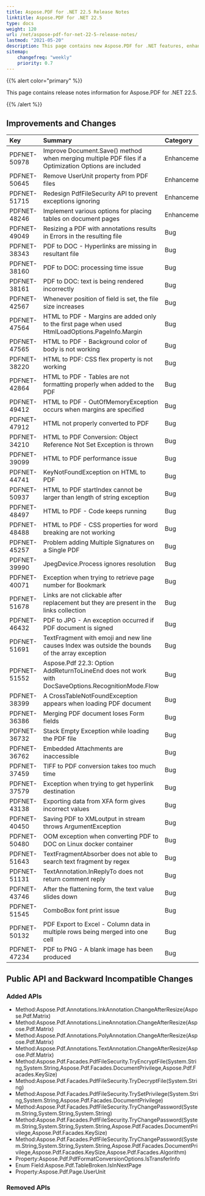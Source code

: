 ```yaml
---
title: Aspose.PDF for .NET 22.5 Release Notes
linktitle: Aspose.PDF for .NET 22.5
type: docs
weight: 120
url: /net/aspose-pdf-for-net-22-5-release-notes/
lastmod: "2021-05-20"
description: This page contains new Aspose.PDF for .NET features, enhancement, and bug fixes in 2022, version 22.5.
sitemap:
    changefreq: "weekly"
    priority: 0.7
---
```


{{% alert color="primary" %}}

This page contains release notes information for Aspose.PDF for .NET 22.5.

{{% /alert %}}

## Improvements and Changes

|**Key**|**Summary**|**Category**|
| :- | :- | :- |
|PDFNET-50978|Improve Document.Save() method when merging multiple PDF files if a Optimization Options are included|Enhancement|
|PDFNET-50645|Remove UserUnit property from PDF files|Enhancement|
|PDFNET-51715|Redesign PdfFileSecurity API to prevent exceptions ignoring|Enhancement|
|PDFNET-48246|Implement various options for placing tables on document pages|Enhancement|
|PDFNET-49049|Resizing a PDF with annotations results in Errors in the resulting file|Bug|
|PDFNET-38343|PDF to DOC - Hyperlinks are missing in resultant file|Bug|
|PDFNET-38160|PDF to DOC: processing time issue|Bug|
|PDFNET-38161|PDF to DOC: text is being rendered incorrectly|Bug|
|PDFNET-42567|Whenever position of field is set, the file size increases|Bug|
|PDFNET-47564|HTML to PDF - Margins are added only to the first page when used HtmlLoadOptions.PageInfo.Margin|Bug|
|PDFNET-47565|HTML to PDF - Background color of body is not working|Bug|
|PDFNET-38220|HTML to PDF: CSS flex property is not working|Bug|
|PDFNET-42864|HTML to PDF - Tables are not formatting properly when added to the PDF|Bug|
|PDFNET-49412|HTML to PDF - OutOfMemoryException occurs when margins are specified|Bug|
|PDFNET-47912|HTML not properly converted to PDF|Bug|
|PDFNET-34210|HTML to PDF Conversion: Object Reference Not Set Exception is thrown|Bug|
|PDFNET-39099|HTML to PDF performance issue|Bug|
|PDFNET-44741|KeyNotFoundException on HTML to PDF|Bug|
|PDFNET-50937|HTML to PDF startIndex cannot be larger than length of string exception|Bug|
|PDFNET-48497|HTML to PDF - Code keeps running|Bug|
|PDFNET-48488|HTML to PDF - CSS properties for word breaking are not working|Bug|
|PDFNET-45257|Problem adding Multiple Signatures on a Single PDF|Bug|
|PDFNET-39990|JpegDevice.Process ignores resolution|Bug|
|PDFNET-40071|Exception when trying to retrieve page number for Bookmark|Bug|
|PDFNET-51678|Links are not clickable after replacement but they are present in the links collection|Bug|
|PDFNET-46432|PDF to JPG - An exception occurred if PDF document is signed|Bug|
|PDFNET-51691|TextFragment with emoji and new line causes Index was outside the bounds of the array exception|Bug|
|PDFNET-51552|Aspose.Pdf 22.3: Option AddReturnToLineEnd does not work with DocSaveOptions.RecognitionMode.Flow|Bug|
|PDFNET-38399|A CrossTableNotFoundException appears when loading PDF document|Bug|
|PDFNET-36386|Merging PDF document loses Form fields|Bug|
|PDFNET-36732|Stack Empty Exception while loading the PDF file|Bug|
|PDFNET-36762|Embedded Attachments are inaccessible|Bug|
|PDFNET-37459|TIFF to PDF conversion takes too much time|Bug|
|PDFNET-37579|Exception when trying to get hyperlink destination|Bug|
|PDFNET-43138|Exporting data from XFA form gives incorrect values|Bug|
|PDFNET-40450|Saving PDF to XMLoutput in stream throws ArgumentException|Bug|
|PDFNET-50480|OOM exception when converting PDF to DOC on Linux docker container|Bug|
|PDFNET-51643|TextFragmentAbsorber does not able to search text fragment by regex|Bug|
|PDFNET-51131|TextAnnotation.InReplyTo does not return comment reply|Bug|
|PDFNET-43746|After the flattening form, the text value slides down|Bug|
|PDFNET-51545|ComboBox font print issue|Bug|
|PDFNET-50132|PDF Export to Excel - Column data in multiple rows being merged into one cell|Bug|
|PDFNET-47234|PDF to PNG - A blank image has been produced|Bug|

## Public API and Backward Incompatible Changes

### Added APIs
 * Method:Aspose.Pdf.Annotations.InkAnnotation.ChangeAfterResize(Aspose.Pdf.Matrix)
 * Method:Aspose.Pdf.Annotations.LineAnnotation.ChangeAfterResize(Aspose.Pdf.Matrix)
 * Method:Aspose.Pdf.Annotations.PolyAnnotation.ChangeAfterResize(Aspose.Pdf.Matrix)
 * Method:Aspose.Pdf.Annotations.TextAnnotation.ChangeAfterResize(Aspose.Pdf.Matrix)
 * Method:Aspose.Pdf.Facades.PdfFileSecurity.TryEncryptFile(System.String,System.String,Aspose.Pdf.Facades.DocumentPrivilege,Aspose.Pdf.Facades.KeySize)
 * Method:Aspose.Pdf.Facades.PdfFileSecurity.TryDecryptFile(System.String)
 * Method:Aspose.Pdf.Facades.PdfFileSecurity.TrySetPrivilege(System.String,System.String,Aspose.Pdf.Facades.DocumentPrivilege)
 * Method:Aspose.Pdf.Facades.PdfFileSecurity.TryChangePassword(System.String,System.String,System.String)
 * Method:Aspose.Pdf.Facades.PdfFileSecurity.TryChangePassword(System.String,System.String,System.String,Aspose.Pdf.Facades.DocumentPrivilege,Aspose.Pdf.Facades.KeySize)
 * Method:Aspose.Pdf.Facades.PdfFileSecurity.TryChangePassword(System.String,System.String,System.String,Aspose.Pdf.Facades.DocumentPrivilege,Aspose.Pdf.Facades.KeySize,Aspose.Pdf.Facades.Algorithm)
 * Property:Aspose.Pdf.PdfFormatConversionOptions.IsTransferInfo
 * Enum Field:Aspose.Pdf.TableBroken.IsInNextPage
 * Property:Aspose.Pdf.Page.UserUnit
### Removed APIs

